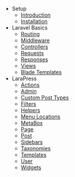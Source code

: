 - Setup
    - [Introduction](/docs/{{version}}/introduction "Introduction")
    - [Installation](/docs/{{version}}/installation "Installation")
- Laravel Basics
    - [Routing](http://laravel.com/docs/5.1/routing "Routing")
    - [Middleware](http://laravel.com/docs/5.1/middleware "Middleware")
    - [Controllers](http://laravel.com/docs/5.1/controllers "Controller")
    - [Requests](http://laravel.com/docs/5.1/requests "Requests")
    - [Responses](http://laravel.com/docs/5.1/responses "Responses")
    - [Views](http://laravel.com/docs/5.1/views "Views")
    - [Blade Templates](http://laravel.com/docs/5.1/blade "Blade Templates")
- LaraPress
    - [Actions](/docs/{{version}}/actions "Actions")
    - [Admin](/docs/{{version}}/admin "Admin")
    - [Custom Post Types](/docs/{{version}}/custom-post-types "Custom Post Types")
    - [Filters](/docs/{{version}}/filters "Filters")
    - [Helpers](/docs/{{version}}/helpers "Helpers")
    - [Menu Locations](/docs/{{version}}/menu-locations "Menu Locations")
    - [MetaBox](/docs/{{version}}/metabox "MetaBox")
    - [Page](/docs/{{version}}/page "Page")
    - [Post](/docs/{{version}}/post "Post")
    - [Sidebars](/docs/{{version}}/sidebars "Sidebars")
    - [Taxonomies](/docs/{{version}}/taxonomies "Taxonomies")
    - [Templates](/docs/{{version}}/templates "Templates")
    - [User](/docs/{{version}}/user "User")
    - [Widgets](/docs/{{version}}/widgets "Widgets")